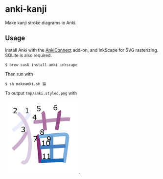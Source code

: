 # anki-kanji
Make kanji stroke diagrams in Anki.

## Usage
Install Anki with the [AnkiConnect](https://ankiweb.net/shared/info/2055492159) add-on, and InkScape for SVG rasterizing. SQLite is also required.

    $ brew cask install anki inkscape
    
Then run with

    $ sh makeanki.sh 猫
    
To output `tmp/anki.styled.png` with

![cat](neko.png).
